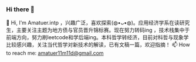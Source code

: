 ### Hi there 👋
👋 Hi, I'm Amatuer.intp ，兴趣广泛，喜欢探索(◍•ᴗ•◍)。应用经济学系在读研究生，主要关注主题为地方债与官员晋升锦标赛。现在努力转码ing ，技术栈集中于前端方向，努力刷leetcode和学后端ing。本科哲学转经济，目前对科哲与现象学比较感兴趣，关注当代哲学对新技术的解读，已有文稿一篇，欢迎指摘！
📫 How to reach me: amatuer11m11d@gmail.com
